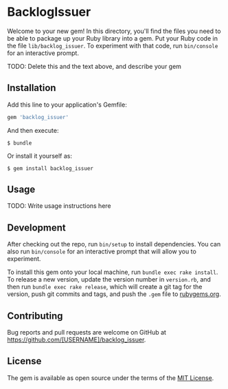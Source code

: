 # BacklogIssuer

Welcome to your new gem! In this directory, you'll find the files you need to be able to package up your Ruby library into a gem. Put your Ruby code in the file `lib/backlog_issuer`. To experiment with that code, run `bin/console` for an interactive prompt.

TODO: Delete this and the text above, and describe your gem

## Installation

Add this line to your application's Gemfile:

```ruby
gem 'backlog_issuer'
```

And then execute:

    $ bundle

Or install it yourself as:

    $ gem install backlog_issuer

## Usage

TODO: Write usage instructions here

## Development

After checking out the repo, run `bin/setup` to install dependencies. You can also run `bin/console` for an interactive prompt that will allow you to experiment.

To install this gem onto your local machine, run `bundle exec rake install`. To release a new version, update the version number in `version.rb`, and then run `bundle exec rake release`, which will create a git tag for the version, push git commits and tags, and push the `.gem` file to [rubygems.org](https://rubygems.org).

## Contributing

Bug reports and pull requests are welcome on GitHub at https://github.com/[USERNAME]/backlog_issuer.


## License

The gem is available as open source under the terms of the [MIT License](http://opensource.org/licenses/MIT).

